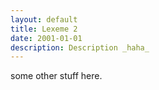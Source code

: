 ```yaml
---
layout: default
title: Lexeme 2
date: 2001-01-01
description: Description _haha_
---
```


some other stuff here.
